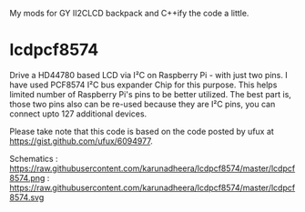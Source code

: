 My mods for GY II2CLCD backpack and C++ify the code a little.

lcdpcf8574
==========

Drive a HD44780 based LCD via I²C on Raspberry Pi - with just two pins. I have used PCF8574 I²C bus expander Chip
for this purpose. This helps limited number of Raspberry Pi's pins to be better utilized. The best part is, those two pins also can be re-used because they are I²C pins, you can connect upto 127 additional devices.

Please take note that this code is based on the code posted by ufux at https://gist.github.com/ufux/6094977.

Schematics : https://raw.githubusercontent.com/karunadheera/lcdpcf8574/master/lcdpcf8574.png
           : https://raw.githubusercontent.com/karunadheera/lcdpcf8574/master/lcdpcf8574.svg
